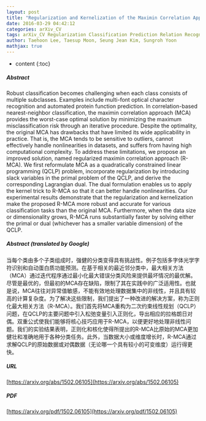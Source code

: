 ```yaml
---
layout: post
title: "Regularization and Kernelization of the Maximin Correlation Approach"
date: 2016-03-29 04:42:12
categories: arXiv_CV
tags: arXiv_CV Regularization Classification Prediction Relation Recognition
author: Taehoon Lee, Taesup Moon, Seung Jean Kim, Sungroh Yoon
mathjax: true
---
```


* content
{:toc}

##### Abstract
Robust classification becomes challenging when each class consists of multiple subclasses. Examples include multi-font optical character recognition and automated protein function prediction. In correlation-based nearest-neighbor classification, the maximin correlation approach (MCA) provides the worst-case optimal solution by minimizing the maximum misclassification risk through an iterative procedure. Despite the optimality, the original MCA has drawbacks that have limited its wide applicability in practice. That is, the MCA tends to be sensitive to outliers, cannot effectively handle nonlinearities in datasets, and suffers from having high computational complexity. To address these limitations, we propose an improved solution, named regularized maximin correlation approach (R-MCA). We first reformulate MCA as a quadratically constrained linear programming (QCLP) problem, incorporate regularization by introducing slack variables in the primal problem of the QCLP, and derive the corresponding Lagrangian dual. The dual formulation enables us to apply the kernel trick to R-MCA so that it can better handle nonlinearities. Our experimental results demonstrate that the regularization and kernelization make the proposed R-MCA more robust and accurate for various classification tasks than the original MCA. Furthermore, when the data size or dimensionality grows, R-MCA runs substantially faster by solving either the primal or dual (whichever has a smaller variable dimension) of the QCLP.

##### Abstract (translated by Google)
当每个类由多个子类组成时，强健的分类变得具有挑战性。例子包括多字体光学字符识别和自动蛋白质功能预测。在基于相关的最近邻分类中，最大相关方法（MCA）通过迭代程序通过最小化最大错误分类风险来提供最坏情况的最优解。尽管是最优的，但最初的MCA存在缺陷，限制了其在实践中的广泛适用性。也就是说，MCA往往对异常值敏感，不能有效地处理数据集中的非线性，并且具有较高的计算复杂度。为了解决这些限制，我们提出了一种改进的解决方案，称为正则化最大相关方法（R-MCA）。我们首先将MCA重构为二次约束线性规划（QCLP）问题，在QCLP的主要问题中引入松弛变量引入正则化，导出相应的拉格朗日对偶。双重公式使我们能够将核心技巧应用于R-MCA，以便更好地处理非线性问题。我们的实验结果表明，正则化和核化使得所提出的R-MCA比原始的MCA更加健壮和准确地用于各种分类任务。此外，当数据大小或维度增长时，R-MCA通过求解QCLP的原始数据或对偶数据（无论哪一个具有较小的可变维度）运行得更快。

##### URL
[https://arxiv.org/abs/1502.06105](https://arxiv.org/abs/1502.06105)

##### PDF
[https://arxiv.org/pdf/1502.06105](https://arxiv.org/pdf/1502.06105)

